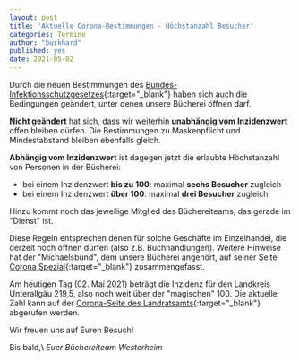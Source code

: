```yaml
---
layout: post
title: 'Aktuelle Corona-Bestimmungen - Höchstanzahl Besucher'
categories: Termine
author: "burkhard"
published: yes
date: 2021-05-02
---
```

Durch die neuen Bestimmungen des [Bundes-Infektionsschutzgesetzes](https://www.bgbl.de/fileadmin/user_upload/bgbl121s0802_buergerversion.pdf){:target="_blank"} haben sich auch die Bedingungen geändert, unter denen unsere Bücherei öffnen darf.

**Nicht geändert** hat sich, dass wir weiterhin **unabhängig vom Inzidenzwert** offen bleiben dürfen. Die Bestimmungen zu Maskenpflicht und Mindestabstand bleiben ebenfalls gleich.

**Abhängig vom Inzidenzwert** ist dagegen jetzt die erlaubte Höchstanzahl von Personen in der Bücherei:
* bei einem Inzidenzwert **bis zu 100**: maximal **sechs Besucher** zugleich
* bei einem Inzidenzwert **über 100**: maximal **drei Besucher** zugleich

Hinzu kommt noch das jeweilige Mitglied des Büchereiteams, das gerade im "Dienst" ist.

Diese Regeln entsprechen denen für solche Geschäfte im Einzelhandel, die derzeit noch öffnen dürfen (also z.B. Buchhandlungen). Weitere Hinweise hat der "Michaelsbund", dem unsere Bücherei angehört, auf seiner Seite [Corona Spezial](https://www.michaelsbund.de/buechereien/corona-spezial/){:target="_blank"} zusammengefasst.

Am heutigen Tag (02. Mai 2021) beträgt die Inzidenz für den Landkreis Unterallgäu 219,5, also noch weit über der "magischen" 100. Die aktuelle Zahl kann auf der [Corona-Seite des Landratsamts](https://www.landratsamt-unterallgaeu.de/buergerservice/gesundheit/coronavirus){:target="_blank"} abgerufen werden.

Wir freuen uns auf Euren Besuch!

Bis bald,\\
*Euer Büchereiteam Westerheim*